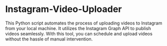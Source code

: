 # Instagram-Video-Uploader
This Python script automates the process of uploading videos to Instagram from your local machine. It utilizes the Instagram Graph API to publish videos seamlessly. With this tool, you can schedule and upload videos without the hassle of manual intervention.

